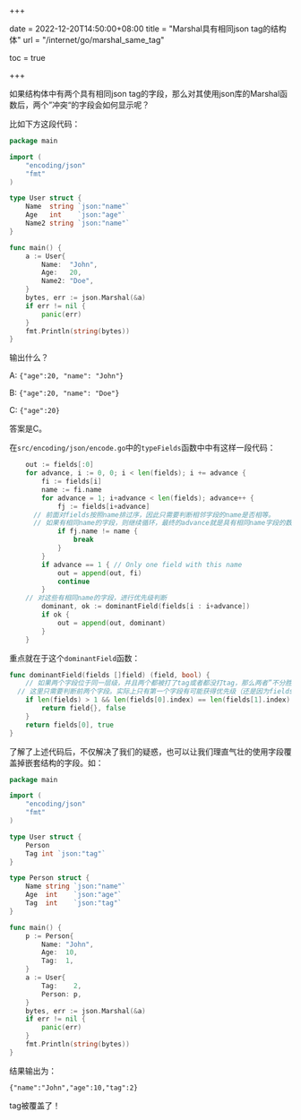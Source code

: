 +++

date = 2022-12-20T14:50:00+08:00
title = "Marshal具有相同json tag的结构体"
url = "/internet/go/marshal_same_tag"

toc = true

+++

如果结构体中有两个具有相同json tag的字段，那么对其使用json库的Marshal函数后，两个”冲突“的字段会如何显示呢？

比如下方这段代码：

```go
package main

import (
	"encoding/json"
	"fmt"
)

type User struct {
	Name  string `json:"name"`
	Age   int    `json:"age"`
	Name2 string `json:"name"`
}

func main() {
	a := User{
		Name:  "John",
		Age:   20,
		Name2: "Doe",
	}
	bytes, err := json.Marshal(&a)
	if err != nil {
		panic(err)
	}
	fmt.Println(string(bytes))
}
```

输出什么？

A: `{"age":20, "name": "John"}`

B: `{"age":20, "name": "Doe"}`

C: `{"age":20}`

答案是C。



在`src/encoding/json/encode.go`中的`typeFields`函数中中有这样一段代码：

```go
	out := fields[:0]
	for advance, i := 0, 0; i < len(fields); i += advance {
		fi := fields[i]
		name := fi.name
		for advance = 1; i+advance < len(fields); advance++ {
			fj := fields[i+advance]
      // 前面对fields按照name排过序，因此只需要判断相邻字段的name是否相等。
      // 如果有相同name的字段，则继续循环，最终的advance就是具有相同name字段的数量
			if fj.name != name {
				break
			}
		}
		if advance == 1 { // Only one field with this name
			out = append(out, fi)
			continue
		}
    // 对这些有相同name的字段，进行优先级判断
		dominant, ok := dominantField(fields[i : i+advance])
		if ok {
			out = append(out, dominant)
		}
	}
```

重点就在于这个`dominantField`函数：

```go
func dominantField(fields []field) (field, bool) {
	// 如果两个字段位于同一层级，并且两个都被打了tag或者都没打tag，那么两者”不分胜负“，否则判断第一个字段为优先字段。这是因为fields已经是排过序的。
  // 这里只需要判断前两个字段。实际上只有第一个字段有可能获得优先级（还是因为fields已排序），第二个字段的作用就是协助判断，而第三个及以后的字段则完全无需关心。
	if len(fields) > 1 && len(fields[0].index) == len(fields[1].index) && fields[0].tag == fields[1].tag {
		return field{}, false
	}
	return fields[0], true
}
```

了解了上述代码后，不仅解决了我们的疑惑，也可以让我们理直气壮的使用字段覆盖掉嵌套结构的字段。如：

```go
package main

import (
	"encoding/json"
	"fmt"
)

type User struct {
	Person
	Tag int `json:"tag"`
}

type Person struct {
	Name string `json:"name"`
	Age  int    `json:"age"`
	Tag  int    `json:"tag"`
}

func main() {
	p := Person{
		Name: "John",
		Age:  10,
		Tag:  1,
	}
	a := User{
		Tag:    2,
		Person: p,
	}
	bytes, err := json.Marshal(&a)
	if err != nil {
		panic(err)
	}
	fmt.Println(string(bytes))
}
```

结果输出为：

```
{"name":"John","age":10,"tag":2}
```

tag被覆盖了！
